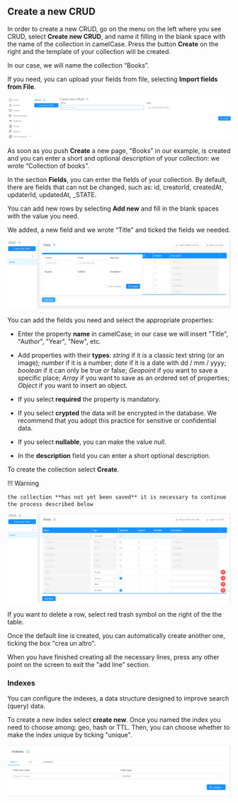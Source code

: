 ## Create a new CRUD
In order to create a new CRUD, go on the menu on the left where you see CRUD, select **Create new CRUD**, and name it filling in the blank space with the name of the collection in camelCase. 
Press the button **Create** on the right and the template of your collection will be created. 

In our case, we will name the collection “Books”.

If you need, you can upload your fields from file, selecting **Import fields from File**.

![Crea-collezione](img/crea-crud.png)

As soon as you push **Create** a new page, "Books" in our example, is created and you can enter a short and optional description of your collection: we wrote “Collection of books”.

In the section **Fields**, you can enter the fields of your collection. 
By default, there are fields that can not be changed, such as: id, creatorId, createdAt, updaterId, updatedAt, _STATE.

You can add new rows by selecting **Add new** and fill in the blank spaces with the value you need. 

We added, a new field and we wrote “Title” and ticked the fields we needed. 

![Crea-collezione-riga-titolo](img/crud-add-new.png)

You can add the fields you need and select the appropriate properties:

* Enter the property **name** in camelCase; in our case we will insert "Title", "Author", "Year", "New", etc.

* Add properties with their **types**: *string* if it is a classic text string (or an image); *number* if it is a number; *date* if it is a date with dd / mm / yyyy; *boolean* if it can only be true or false; *Geopoint* if you want to save a specific place; *Array* if you want to save as an ordered set of properties; *Object* if you want to insert an object.

* If you select **required** the property is mandatory.

* If you select **crypted** the data will be encrypted in the database. We recommend that you adopt this practice for sensitive or confidential data.

* If you select **nullable**, you can make the value *null*.

* In the **description** field you can enter a short optional description.

To create the collection select **Create**.

!!! Warning

    the collection **has not yet been saved** it is necessary to continue the process described below

![tabella_prop](img/tabella-cestino.png)

If you want to delete a row, select red trash symbol on the right of the the table.

Once the default line is created, you can automatically create another one, ticking the box "crea un altro".

When you have finished creating all the necessary lines, press any other point on the screen to exit the "add line" section.


### Indexes
You can configure the indexes, a data structure designed to improve search (query) data.

To create a new index select **create new**.
Once you named the index you need to choose among: geo, hash or TTL. Then, you can choose whether to make the index unique by ticking "unique".

![Indice](img/indexes.png)
